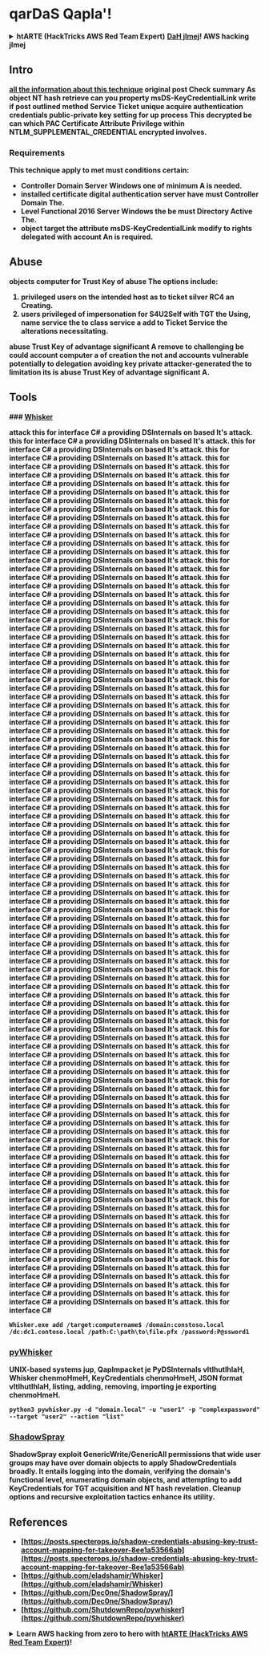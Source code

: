 # qarDaS Qapla'!

<details>

<summary><strong>htARTE (HackTricks AWS Red Team Expert)</strong> <a href="https://training.hacktricks.xyz/courses/arte"><strong>DaH jImej</strong></a><strong>! AWS hacking jImej</strong></summary>

* <strong>DaH jImej</strong> <a href="https://github.com/sponsors/carlospolop">HackTricks</a> <strong>ghItlhutlh</strong> <strong>cybersecurity company</strong> <strong>tlhIngan</strong> <strong>advertised</strong> <strong>company</strong> <strong>latest version</strong> <strong>PEASS</strong> <strong>HackTricks</strong> <strong>PDF</strong> <strong>download</strong> <strong>cha'logh</strong> <strong>?</strong> [**SUBSCRIPTION PLANS**](https://github.com/sponsors/carlospolop) <strong>qaStaHvIS</strong> <strong>!</strong>
* [**The PEASS Family**](https://opensea.io/collection/the-peass-family) <strong>ghItlhutlh</strong> <strong>NFTs</strong> <strong>collection</strong> <strong>exclusive</strong> <strong>qaStaHvIS</strong> <strong>!</strong>
* [**official PEASS & HackTricks swag**](https://peass.creator-spring.com) <strong>ghItlhutlh</strong>
* [**💬**](https://emojipedia.org/speech-balloon/) [**Discord group**](https://discord.gg/hRep4RUj7f) <strong>join</strong> <strong>**telegram group**</strong> <strong>follow</strong> <strong>Twitter** 🐦[**@carlospolopm**](https://twitter.com/hacktricks_live)**.**
* <strong>hacking tricks</strong> <strong>hacktricks repo</strong> <strong>hacktricks-cloud repo</strong> <strong>PRs</strong> <strong>submitting</strong> <strong>Share</strong> <strong>!</strong>

</details>

## Intro <a href="#3f17" id="3f17"></a>

**[all the information about this technique](https://posts.specterops.io/shadow-credentials-abusing-key-trust-account-mapping-for-takeover-8ee1a53566ab)** <strong>original post</strong> <strong>Check</strong> <strong>summary</strong> <strong>As</strong> <strong>object</strong> <strong>NT hash</strong> <strong>retrieve</strong> <strong>can</strong> <strong>you</strong> <strong>property</strong> <strong>msDS-KeyCredentialLink</strong> <strong>write</strong> <strong>if</strong> <strong>post</strong> <strong>outlined</strong> <strong>method</strong> <strong>Service Ticket</strong> <strong>unique</strong> <strong>acquire</strong> <strong>authentication credentials</strong> <strong>public-private key</strong> <strong>setting</strong> <strong>for</strong> <strong>up</strong> <strong>process</strong> <strong>This</strong> <strong>decrypted</strong> <strong>be</strong> <strong>can</strong> <strong>which</strong> <strong>PAC</strong> <strong>Certificate</strong> <strong>Attribute</strong> <strong>Privilege</strong> <strong>within</strong> <strong>NTLM_SUPPLEMENTAL_CREDENTIAL</strong> <strong>encrypted</strong> <strong>involves</strong>.

### Requirements

This technique <strong>apply</strong> <strong>to</strong> <strong>met</strong> <strong>must</strong> <strong>conditions</strong> <strong>certain</strong>:
- <strong>Controller</strong> <strong>Domain</strong> <strong>Server</strong> <strong>Windows</strong> <strong>one</strong> <strong>of</strong> <strong>minimum</strong> <strong>A</strong> <strong>is</strong> <strong>needed</strong>.
- <strong>installed</strong> <strong>certificate</strong> <strong>digital</strong> <strong>authentication</strong> <strong>server</strong> <strong>have</strong> <strong>must</strong> <strong>Controller</strong> <strong>Domain</strong> <strong>The</strong>.
- <strong>Level</strong> <strong>Functional</strong> <strong>2016</strong> <strong>Server</strong> <strong>Windows</strong> <strong>the</strong> <strong>be</strong> <strong>must</strong> <strong>Directory</strong> <strong>Active</strong> <strong>The</strong>.
- <strong>object</strong> <strong>target</strong> <strong>the</strong> <strong>attribute</strong> <strong>msDS-KeyCredentialLink</strong> <strong>modify</strong> <strong>to</strong> <strong>rights</strong> <strong>delegated</strong> <strong>with</strong> <strong>account</strong> <strong>An</strong> <strong>is</strong> <strong>required</strong>.

## Abuse

objects computer for Trust Key of abuse The options include:
1. **privileged users** on the intended host **as** to **ticket silver RC4** an **Creating**.
2. **users privileged** of **impersonation** for **S4U2Self** with **TGT** the **Using**, name service the to class service a add to Ticket Service the alterations necessitating.

abuse Trust Key of advantage significant A remove to challenging be could account computer a of creation the not and accounts vulnerable potentially to delegation avoiding key private attacker-generated the to limitation its is abuse Trust Key of advantage significant A.

## Tools

### [**Whisker**](https://github.com/eladshamir/Whisker)

attack this for interface C# a providing DSInternals on based It's attack. this for interface C# a providing DSInternals on based It's attack. this for interface C# a providing DSInternals on based It's attack. this for interface C# a providing DSInternals on based It's attack. this for interface C# a providing DSInternals on based It's attack. this for interface C# a providing DSInternals on based It's attack. this for interface C# a providing DSInternals on based It's attack. this for interface C# a providing DSInternals on based It's attack. this for interface C# a providing DSInternals on based It's attack. this for interface C# a providing DSInternals on based It's attack. this for interface C# a providing DSInternals on based It's attack. this for interface C# a providing DSInternals on based It's attack. this for interface C# a providing DSInternals on based It's attack. this for interface C# a providing DSInternals on based It's attack. this for interface C# a providing DSInternals on based It's attack. this for interface C# a providing DSInternals on based It's attack. this for interface C# a providing DSInternals on based It's attack. this for interface C# a providing DSInternals on based It's attack. this for interface C# a providing DSInternals on based It's attack. this for interface C# a providing DSInternals on based It's attack. this for interface C# a providing DSInternals on based It's attack. this for interface C# a providing DSInternals on based It's attack. this for interface C# a providing DSInternals on based It's attack. this for interface C# a providing DSInternals on based It's attack. this for interface C# a providing DSInternals on based It's attack. this for interface C# a providing DSInternals on based It's attack. this for interface C# a providing DSInternals on based It's attack. this for interface C# a providing DSInternals on based It's attack. this for interface C# a providing DSInternals on based It's attack. this for interface C# a providing DSInternals on based It's attack. this for interface C# a providing DSInternals on based It's attack. this for interface C# a providing DSInternals on based It's attack. this for interface C# a providing DSInternals on based It's attack. this for interface C# a providing DSInternals on based It's attack. this for interface C# a providing DSInternals on based It's attack. this for interface C# a providing DSInternals on based It's attack. this for interface C# a providing DSInternals on based It's attack. this for interface C# a providing DSInternals on based It's attack. this for interface C# a providing DSInternals on based It's attack. this for interface C# a providing DSInternals on based It's attack. this for interface C# a providing DSInternals on based It's attack. this for interface C# a providing DSInternals on based It's attack. this for interface C# a providing DSInternals on based It's attack. this for interface C# a providing DSInternals on based It's attack. this for interface C# a providing DSInternals on based It's attack. this for interface C# a providing DSInternals on based It's attack. this for interface C# a providing DSInternals on based It's attack. this for interface C# a providing DSInternals on based It's attack. this for interface C# a providing DSInternals on based It's attack. this for interface C# a providing DSInternals on based It's attack. this for interface C# a providing DSInternals on based It's attack. this for interface C# a providing DSInternals on based It's attack. this for interface C# a providing DSInternals on based It's attack. this for interface C# a providing DSInternals on based It's attack. this for interface C# a providing DSInternals on based It's attack. this for interface C# a providing DSInternals on based It's attack. this for interface C# a providing DSInternals on based It's attack. this for interface C# a providing DSInternals on based It's attack. this for interface C# a providing DSInternals on based It's attack. this for interface C# a providing DSInternals on based It's attack. this for interface C# a providing DSInternals on based It's attack. this for interface C# a providing DSInternals on based It's attack. this for interface C# a providing DSInternals on based It's attack. this for interface C# a providing DSInternals on based It's attack. this for interface C# a providing DSInternals on based It's attack. this for interface C# a providing DSInternals on based It's attack. this for interface C# a providing DSInternals on based It's attack. this for interface C# a providing DSInternals on based It's attack. this for interface C# a providing DSInternals on based It's attack. this for interface C# a providing DSInternals on based It's attack. this for interface C# a providing DSInternals on based It's attack. this for interface C# a providing DSInternals on based It's attack. this for interface C# a providing DSInternals on based It's attack. this for interface C# a providing DSInternals on based It's attack. this for interface C# a providing DSInternals on based It's attack. this for interface C# a providing DSInternals on based It's attack. this for interface C# a providing DSInternals on based It's attack. this for interface C# a providing DSInternals on based It's attack. this for interface C# a providing DSInternals on based It's attack. this for interface C# a providing DSInternals on based It's attack. this for interface C# a providing DSInternals on based It's attack. this for interface C# a providing DSInternals on based It's attack. this for interface C# a providing DSInternals on based It's attack. this for interface C# a providing DSInternals on based It's attack. this for interface C# a providing DSInternals on based It's attack. this for interface C# a providing DSInternals on based It's attack. this for interface C# a providing DSInternals on based It's attack. this for interface C# a providing DSInternals on based It's attack. this for interface C# a providing DSInternals on based It's attack. this for interface C# a providing DSInternals on based It's attack. this for interface C# a providing DSInternals on based It's attack. this for interface C# a providing DSInternals on based It's attack. this for interface C# a providing DSInternals on based It's attack. this for interface C# a providing DSInternals on based It's attack. this for interface C# a providing DSInternals on based It's attack. this for interface C# a providing DSInternals on based It's attack. this for interface C# a providing DSInternals on based It's attack. this for interface C# a providing DSInternals on based It's attack. this for interface C# a providing DSInternals on based It's attack. this for interface C# a providing DSInternals on based It's attack. this for interface C# a providing DSInternals on based It's attack. this for interface C# a providing DSInternals on based It's attack. this for interface C# a providing DSInternals on based It's attack. this for interface C#
```shell
Whisker.exe add /target:computername$ /domain:constoso.local /dc:dc1.contoso.local /path:C:\path\to\file.pfx /password:P@ssword1
```
### [pyWhisker](https://github.com/ShutdownRepo/pywhisker)

**UNIX-based systems** jup, QapImpacket je PyDSInternals vItlhutlhlaH, **Whisker** chenmoHmeH, **KeyCredentials** chenmoHmeH, **JSON** format vItlhutlhlaH, **listing**, **adding**, **removing**, **importing** je **exporting** chenmoHmeH.
```shell
python3 pywhisker.py -d "domain.local" -u "user1" -p "complexpassword" --target "user2" --action "list"
```
### [ShadowSpray](https://github.com/Dec0ne/ShadowSpray/)

ShadowSpray **exploit GenericWrite/GenericAll permissions that wide user groups may have over domain objects** to apply ShadowCredentials broadly. It entails logging into the domain, verifying the domain's functional level, enumerating domain objects, and attempting to add KeyCredentials for TGT acquisition and NT hash revelation. Cleanup options and recursive exploitation tactics enhance its utility.


## References

* [https://posts.specterops.io/shadow-credentials-abusing-key-trust-account-mapping-for-takeover-8ee1a53566ab](https://posts.specterops.io/shadow-credentials-abusing-key-trust-account-mapping-for-takeover-8ee1a53566ab)
* [https://github.com/eladshamir/Whisker](https://github.com/eladshamir/Whisker)
* [https://github.com/Dec0ne/ShadowSpray/](https://github.com/Dec0ne/ShadowSpray/)
* [https://github.com/ShutdownRepo/pywhisker](https://github.com/ShutdownRepo/pywhisker)

<details>

<summary><strong>Learn AWS hacking from zero to hero with</strong> <a href="https://training.hacktricks.xyz/courses/arte"><strong>htARTE (HackTricks AWS Red Team Expert)</strong></a><strong>!</strong></summary>

* Do you work in a **cybersecurity company**? Do you want to see your **company advertised in HackTricks**? or do you want to have access to the **latest version of the PEASS or download HackTricks in PDF**? Check the [**SUBSCRIPTION PLANS**](https://github.com/sponsors/carlospolop)!
* Discover [**The PEASS Family**](https://opensea.io/collection/the-peass-family), our collection of exclusive [**NFTs**](https://opensea.io/collection/the-peass-family)
* Get the [**official PEASS & HackTricks swag**](https://peass.creator-spring.com)
* **Join the** [**💬**](https://emojipedia.org/speech-balloon/) [**Discord group**](https://discord.gg/hRep4RUj7f) or the [**telegram group**](https://t.me/peass) or **follow** me on **Twitter** 🐦[**@carlospolopm**](https://twitter.com/hacktricks_live)**.**
* **Share your hacking tricks by submitting PRs to the [hacktricks repo](https://github.com/carlospolop/hacktricks) and [hacktricks-cloud repo](https://github.com/carlospolop/hacktricks-cloud)**.

</details>
